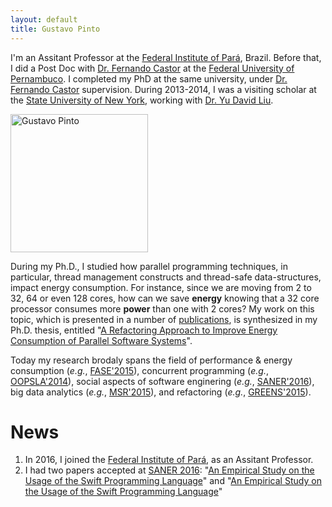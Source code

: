 ```yaml
---
layout: default
title: Gustavo Pinto
---
```


I'm an Assitant Professor at the [Federal Institute of Pará](http://ifpa.edu.br/), Brazil. Before that, I did a Post Doc with [Dr. Fernando Castor](https://sites.google.com/a/cin.ufpe.br/castor) at the [Federal University of Pernambuco](http://cin.ufpe.br). I completed my PhD at the same university, under [Dr. Fernando Castor](https://sites.google.com/a/cin.ufpe.br/castor) supervision. During 2013-2014, I was a visiting scholar at the [State University of New York](http://binghamton.edu), working with [Dr. Yu David Liu](http://www.cs.binghamton.edu/~davidl).


<img src="http://gustavopinto.org/lost+found/ghlp.jpg" alt="Gustavo Pinto" width="220" height="221" class="headshot"/>

During my Ph.D., I studied how parallel programming techniques, in particular, thread management constructs and thread-safe data-structures, impact energy consumption. For instance, since we are moving from 2 to 32, 64 or even 128 cores, how can we save **energy** knowing that a 32 core processor consumes more **power** than one with 2 cores? My work on this topic, which is presented in a number of [publications](/publications), is synthesized in my Ph.D. thesis, entitled "[A Refactoring Approach to Improve Energy Consumption of Parallel Software Systems](http://gustavopinto.github.io/lost+found/thesis.pdf)".

Today my research brodaly spans the field of performance & energy consumption (*e.g.*, [FASE'2015](http://gustavopinto.github.io/lost+found/fase2015.pdf)), concurrent programming (*e.g.*, [OOPSLA'2014](http://gustavopinto.github.io/lost+found/oopsla2014.pdf)), social aspects of software enginering (*e.g.*, [SANER'2016](http://gustavopinto.github.io/lost+found/msr2014.pdf)), big data analytics (*e.g.*, [MSR'2015](http://gustavopinto.github.io/lost+found/saner2016.pdf)), and refactoring (*e.g.*, [GREENS'2015](http://gustavopinto.github.io/lost+found/greens2015.pdf)).


# News
1. In 2016, I joined the [Federal Institute of Pará](http://ifpa.edu.br/), as an Assitant Professor.
2. I had two papers accepted at [SANER 2016](http://saner.inf.usi.ch/): "[An Empirical Study on the Usage of the Swift Programming Language](http://gustavopinto.github.io/lost+found/saner2016b.pdf)" and "[An Empirical Study on the Usage of the Swift Programming Language](http://gustavopinto.github.io/lost+found/saner2016b.pdf)"

<!--- # Service

2016: [PyCon](https://us.pycon.org/2016/) (Poster Session Co-Chair).
- 2015: [SUSCOM](http://www.journals.elsevier.com/sustainable-computing/), [CBSoft](http://cbsoft.org/cbsoft2015/)[[SBES](cbsoft.org/sbes2015/), [SBLP](cbsoft.org/sblp2015/)], [CSBC](http://csbc2015.cin.ufpe.br/)[[CTD](http://cbsoft.org/cbsoft2015/wtdsoft?lang=pt)], [J. Science of Computer Programming](http://www.journals.elsevier.com/science-of-computer-programming/), [PyCon](https://us.pycon.org/2015/) (Poster Session Co-Chair).
- 2014: [OOPSLA](http://2014.splashcon.org/events/oopsla2014)[[AeC](http://2014.splashcon.org/committee/splash2014-artifacts-artifact-evaluation-committee)], [SUSCOM](http://www.journals.elsevier.com/sustainable-computing/), [ECOOP](http://ecoop14.it.uu.se/), SAC, [PyCon](https://us.pycon.org/2014) (Poster Session Co-Chair).
- 2013: CBSoft[SBES].
- 2012: CBSoft[SBES], WSL.
- 2011: CBSoft[SBES, Tools, WBDSDM], CSBC[SEMISH].-->




<!-- I [teach workshops](/cv.html#teaching) on data visualization and manipulation for scientists. I also develop a number of R packages. With collaborators, I'm developing packages to run fisheries stock assessment simulations with [Stock Synthesis][nefsc] software ([ss3sim]), measure ecological portfolio effects ([ecofolio]), and simulate salmon metapopulation portfolios ([metafolio]). -->
